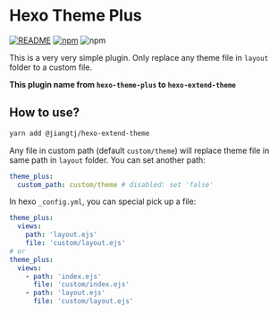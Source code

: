 # Hexo Theme Plus

[![README](https://img.shields.io/badge/README-中文-blue.svg?style=popout-square)](README-ZH.md)
[![npm](https://img.shields.io/npm/v/@jiangtj/hexo-extend-theme.svg?style=popout-square)](https://www.npmjs.com/package/@jiangtj/hexo-extend-theme)
![npm](https://img.shields.io/badge/node-%3E%3D%2010-blue.svg?style=popout-square)

This is a very very simple plugin. Only replace any theme file in `layout` folder to a custom file.

**This plugin name from `hexo-theme-plus` to `hexo-extend-theme`**

## How to use?

```bash
yarn add @jiangtj/hexo-extend-theme
```

Any file in custom path (default `custom/theme`) will replace theme file in same path in `layout` folder. You can set another path:
```yml
theme_plus:
  custom_path: custom/theme # disabled: set 'false'
```

In hexo `_config.yml`, you can special pick up a file:
```yml 
theme_plus:
  views:
    path: 'layout.ejs'
    file: 'custom/layout.ejs'
# or
theme_plus:
  views:
    - path: 'index.ejs'
      file: 'custom/index.ejs'
    - path: 'layout.ejs'
      file: 'custom/layout.ejs'
```
